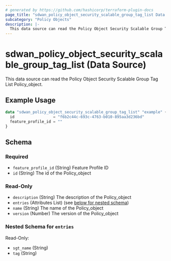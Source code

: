 ```yaml
---
# generated by https://github.com/hashicorp/terraform-plugin-docs
page_title: "sdwan_policy_object_security_scalable_group_tag_list Data Source - terraform-provider-sdwan"
subcategory: "Policy Objects"
description: |-
  This data source can read the Policy Object Security Scalable Group Tag List Policy_object.
---
```


# sdwan_policy_object_security_scalable_group_tag_list (Data Source)

This data source can read the Policy Object Security Scalable Group Tag List Policy_object.

## Example Usage

```terraform
data "sdwan_policy_object_security_scalable_group_tag_list" "example" {
  id                 = "f6b2c44c-693c-4763-b010-895aa3d236bd"
  feature_profile_id = ""
}
```

<!-- schema generated by tfplugindocs -->
## Schema

### Required

- `feature_profile_id` (String) Feature Profile ID
- `id` (String) The id of the Policy_object

### Read-Only

- `description` (String) The description of the Policy_object
- `entries` (Attributes List) (see [below for nested schema](#nestedatt--entries))
- `name` (String) The name of the Policy_object
- `version` (Number) The version of the Policy_object

<a id="nestedatt--entries"></a>
### Nested Schema for `entries`

Read-Only:

- `sgt_name` (String)
- `tag` (String)
